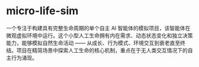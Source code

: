 # micro-life-sim
一个专注于构建具有完整生命周期的单个自主 AI 智能体的模拟项目，该智能体在微观虚拟环境中运行。这个小型人工生命拥有内在需求、动态状态变化和独立决策能力，能够模拟自然生命活动 —— 从成长、行为模式、环境交互到衰老直至终结。项目在精简场景中探索人工生命的核心机制，重点在于无人类交互情况下的自主行为涌现。
